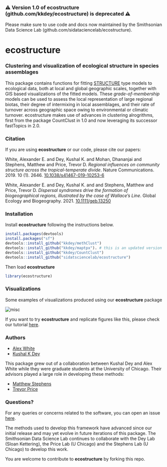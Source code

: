 ### :warning: **Version 1.0 of ecostructure (github.com/kkdey/ecostructure) is deprecated** :warning:  
Please make sure to use code and docs now maintained by the Smithsonian Data Science Lab (github.com/sidataciencelab/ecostructure). 

# ecostructure
### Clustering and visualization of ecological structure in species assemblages

This package contains functions for fitting [STRUCTURE](http://www.genetics.org/content/155/2/945) type models to ecological data, both at local and global geographic scales, together with GIS based visualizations of the fitted models. These *grade-of-membership* models can be used to assess the local representation of large regional biotas, their degree of intermixing in local assemblages, and their rate of turnover across geographic space owing to environmental or climatic turnover. ecostructure makes use of advances in clustering alrogrithms, first from the package CountClust in 1.0 and now leveraging its successor fastTopics in 2.0. 

### Citation

If you are using **ecostructure** or our code, please cite our papers:

White, Alexander E. and Dey, Kushal K. and Mohan, Dhananjai and Stephens, Matthew and Price, Trevor D. *Regional influences on community structure across the tropical-temperate divide*. Nature Communications. 2019. 10 (1). 2646. [10.1038/s41467-019-10253-6](https://doi.org/10.1038/s41467-019-10253-6)

White, Alexander E. and Dey, Kushal K. and and Stephens, Matthew and Price, Trevor D. *Dispersal syndromes drive the formation of biogeographical regions, illustrated by the case of Wallace’s Line*. Global Ecology and Biogeography. 2021.  [10.1111/geb.13250](https://doi.org/10.1111/geb.13250)

### Installation

Install **ecostructure** following the instructions below.

```R
install.packages(devtools)
install.packages("sf")
devtools::install_github("kkdey/methClust")
devtools::install_github("kkdey/maptpx"). # this is an updated version of CRAN package maptpx
devtools::install_github("kkdey/CountClust")
devtools::install_github("sidatsciencelab/ecostructure")
```
Then load **ecostructure**

```R
library(ecostructure)
```

### Visualizations

Some examples of visualizations produced using our **ecostructure** package

<img src="bin/ecostructure.2.001.jpeg" alt="misc" align = "middle">

If you want to try **ecostructure** and replicate figures like this, please check our tutorial [here](https://sidatasciencelab.github.io/ecostructure/).

### Authors 
 
- [Alex White](https://sidatasciencelab.github.io/)
- [Kushal K Dey](https://www.deylab.net/)

This package grew out of a collaboration between Kushal Dey and Alex White while they were graduate students at the University of Chicago. Their advisors played a large role in developing these methods: 

- [Matthew Stephens](http://stephenslab.uchicago.edu/)
- [Trevor Price](https://pondside.uchicago.edu/ecol-evol/people/price.html)

### Questions?

For any queries or concerns related to the software, you can open an issue [here](https://github.com/sidatasciencelab/ecostructure/issues). 

The methods used to develop this framework have advanced since our initial release and may yet evolve in future iterations of this package. The Smithsonian Data Science Lab continues to collaborate with the Dey Lab (Sloan Kettering), the Price Lab (U Chicago) and the Stephens Lab (U Chicago) to develop this work.

You are welcome to contribute to **ecostructure** by forking this repo.









